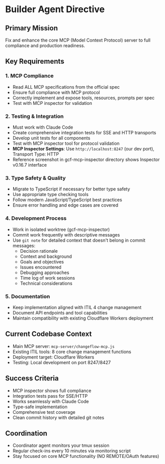 # Builder Agent Directive

## Primary Mission
Fix and enhance the core MCP (Model Context Protocol) server to full compliance and production readiness.

## Key Requirements

### 1. MCP Compliance
- Read ALL MCP specifications from the official spec
- Ensure full compliance with MCP protocol
- Correctly implement and expose tools, resources, prompts per spec
- Test with MCP inspector for validation

### 2. Testing & Integration
- Must work with Claude Code
- Create comprehensive integration tests for SSE and HTTP transports
- Develop unit tests for all components
- Test with MCP inspector tool for protocol validation
- **MCP Inspector Settings**: Use `http://localhost:8247` (our dev port), Transport Type: HTTP
- Reference screenshot in gcf-mcp-inspector directory shows Inspector v0.16.7 interface

### 3. Type Safety & Quality
- Migrate to TypeScript if necessary for better type safety
- Use appropriate type checking tools
- Follow modern JavaScript/TypeScript best practices
- Ensure error handling and edge cases are covered

### 4. Development Process
- Work in isolated worktree (gcf-mcp-inspector)
- Commit work frequently with descriptive messages
- Use `git note` for detailed context that doesn't belong in commit messages:
  - Decision rationale
  - Context and background
  - Goals and objectives
  - Issues encountered
  - Debugging approaches
  - Time log of work sessions
  - Technical considerations

### 5. Documentation
- Keep implementation aligned with ITIL 4 change management
- Document API endpoints and tool capabilities
- Maintain compatibility with existing Cloudflare Workers deployment

## Current Codebase Context
- Main MCP server: `mcp-server/changeflow-mcp.js`
- Existing ITIL tools: 8 core change management functions
- Deployment target: Cloudflare Workers
- Testing: Local development on port 8247/8427

## Success Criteria
- MCP inspector shows full compliance
- Integration tests pass for SSE/HTTP
- Works seamlessly with Claude Code
- Type-safe implementation
- Comprehensive test coverage
- Clean commit history with detailed git notes

## Coordination
- Coordinator agent monitors your tmux session
- Regular check-ins every 10 minutes via monitoring script
- Stay focused on core MCP functionality (NO REMOTE/OAuth features)